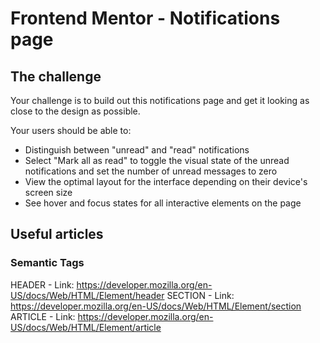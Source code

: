 # Frontend Mentor - Notifications page

## The challenge

Your challenge is to build out this notifications page and get it looking as close to the design as possible.

Your users should be able to: 

- Distinguish between "unread" and "read" notifications
- Select "Mark all as read" to toggle the visual state of the unread notifications and set the number of unread messages to zero
- View the optimal layout for the interface depending on their device's screen size
- See hover and focus states for all interactive elements on the page


## Useful articles

### Semantic Tags
HEADER - Link: https://developer.mozilla.org/en-US/docs/Web/HTML/Element/header
SECTION - Link: https://developer.mozilla.org/en-US/docs/Web/HTML/Element/section
ARTICLE - Link: https://developer.mozilla.org/en-US/docs/Web/HTML/Element/article